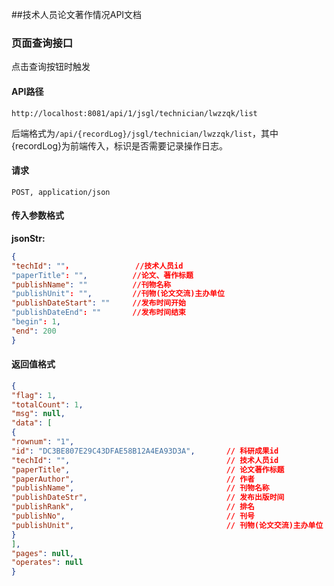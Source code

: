 ##技术人员论文著作情况API文档

### 页面查询接口

点击查询按钮时触发

#### API路径

```http
http://localhost:8081/api/1/jsgl/technician/lwzzqk/list
```

后端格式为`/api/{recordLog}/jsgl/technician/lwzzqk/list`，其中{recordLog}为前端传入，标识是否需要记录操作日志。

#### 请求

```
POST, application/json
```

#### 传入参数格式
**jsonStr:**
```json
{
"techId": ""，              //技术人员id
"paperTitle": "",          //论文、著作标题
"publishName": ""          //刊物名称
"publishUnit": "",         //刊物(论文交流)主办单位
"publishDateStart": ""     //发布时间开始
"publishDateEnd": ""       //发布时间结束
"begin": 1,
"end": 200
}
```

#### 返回值格式

```json
{
"flag": 1,
"totalCount": 1,
"msg": null,
"data": [
{
"rownum": "1",
"id": "DC3BE807E29C43DFAE58B12A4EA93D3A",       // 科研成果id
"techId": "",                                   // 技术人员id
"paperTitle",                                   // 论文著作标题
"paperAuthor",                                  // 作者
"publishName",                                  // 刊物名称
"publishDateStr",                               // 发布出版时间
"publishRank",                                  // 排名
"publishNo",                                    // 刊号
"publishUnit",                                  // 刊物(论文交流)主办单位
}
],
"pages": null,
"operates": null
}
```
